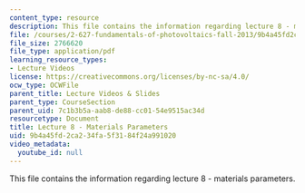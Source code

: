 ```yaml
---
content_type: resource
description: This file contains the information regarding lecture 8 - materials parameters.
file: /courses/2-627-fundamentals-of-photovoltaics-fall-2013/9b4a45fd2ca234fa5f3184f24a991020_MIT2_627F13_lec08.pdf
file_size: 2766620
file_type: application/pdf
learning_resource_types:
- Lecture Videos
license: https://creativecommons.org/licenses/by-nc-sa/4.0/
ocw_type: OCWFile
parent_title: Lecture Videos & Slides
parent_type: CourseSection
parent_uid: 7c1b3b5a-aab8-de88-cc01-54e9515ac34d
resourcetype: Document
title: Lecture 8 - Materials Parameters
uid: 9b4a45fd-2ca2-34fa-5f31-84f24a991020
video_metadata:
  youtube_id: null
---
```

This file contains the information regarding lecture 8 - materials parameters.